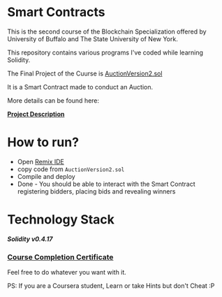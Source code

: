 # Smart Contracts

This is the second course of the Blockchain Specialization offered by University of Buffalo and The State University of New York.

This repository contains various programs I've coded while learning Solidity.

The Final Project of the Cuurse  is [AuctionVersion2.sol](https://github.com/ShubhamPalriwala/Solidity-Basics/blob/master/AuctionVersion2.sol)

It is a Smart Contract made to conduct an Auction.

More details can be found here:

**[Project Description](https://d3c33hcgiwev3.cloudfront.net/e29foVLYEeiKCQ5Kj1KxAg_7b6d62e052d811e8bfb6c149ffd0384f_Course-2-Project.pdf?Expires=1589846400&Signature=kcKoHLYERiDqsjGUvbevkkZkOjcrB1tmNyqHVVjjW94vhFXI~mQk1zgi1WPK2alaNu0gPXAJ2zKXW88b391S07W25F6m0sqOzdyqnRyH1lB9HiUF7v5VoxxET89sJQAWFnii1B8F7YYEZW1M7rHNE-o17~rdBPxOJRTyvzKJ~gg_&Key-Pair-Id=APKAJLTNE6QMUY6HBC5A)**


# How to run?

- Open [Remix IDE](http://remix.ethereum.org/)
- copy code from `AuctionVersion2.sol`
- Compile and deploy
- Done - You should be able to interact with the Smart Contract registering bidders, placing bids and revealing winners

# Technology Stack
***Solidity v0.4.17***

### [Course Completion Certificate](https://www.coursera.org/account/accomplishments/records/2MA5AYQJ9AT6)

Feel free to do whatever you want with it. 

PS: If you are a Coursera student, Learn or take Hints but don't Cheat :P
